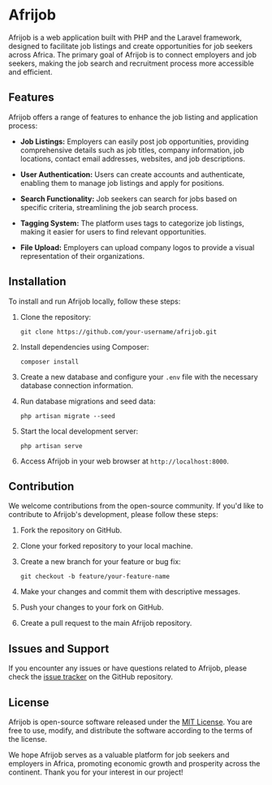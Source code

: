 # Afrijob

Afrijob is a web application built with PHP and the Laravel framework, designed to facilitate job listings and create opportunities for job seekers across Africa. The primary goal of Afrijob is to connect employers and job seekers, making the job search and recruitment process more accessible and efficient.

## Features

Afrijob offers a range of features to enhance the job listing and application process:

- **Job Listings:** Employers can easily post job opportunities, providing comprehensive details such as job titles, company information, job locations, contact email addresses, websites, and job descriptions.

- **User Authentication:** Users can create accounts and authenticate, enabling them to manage job listings and apply for positions.

- **Search Functionality:** Job seekers can search for jobs based on specific criteria, streamlining the job search process.

- **Tagging System:** The platform uses tags to categorize job listings, making it easier for users to find relevant opportunities.

- **File Upload:** Employers can upload company logos to provide a visual representation of their organizations.

## Installation

To install and run Afrijob locally, follow these steps:

1. Clone the repository:

   ```
   git clone https://github.com/your-username/afrijob.git
   ```

2. Install dependencies using Composer:

   ```
   composer install
   ```

3. Create a new database and configure your `.env` file with the necessary database connection information.

4. Run database migrations and seed data:

   ```
   php artisan migrate --seed
   ```

5. Start the local development server:

   ```
   php artisan serve
   ```

6. Access Afrijob in your web browser at `http://localhost:8000`.

## Contribution

We welcome contributions from the open-source community. If you'd like to contribute to Afrijob's development, please follow these steps:

1. Fork the repository on GitHub.

2. Clone your forked repository to your local machine.

3. Create a new branch for your feature or bug fix:

   ```
   git checkout -b feature/your-feature-name
   ```

4. Make your changes and commit them with descriptive messages.

5. Push your changes to your fork on GitHub.

6. Create a pull request to the main Afrijob repository.

## Issues and Support

If you encounter any issues or have questions related to Afrijob, please check the [issue tracker](https://github.com/samuelchigozie/afrijob/issues) on the GitHub repository.

## License

Afrijob is open-source software released under the [MIT License](LICENSE). You are free to use, modify, and distribute the software according to the terms of the license.

We hope Afrijob serves as a valuable platform for job seekers and employers in Africa, promoting economic growth and prosperity across the continent. Thank you for your interest in our project!
